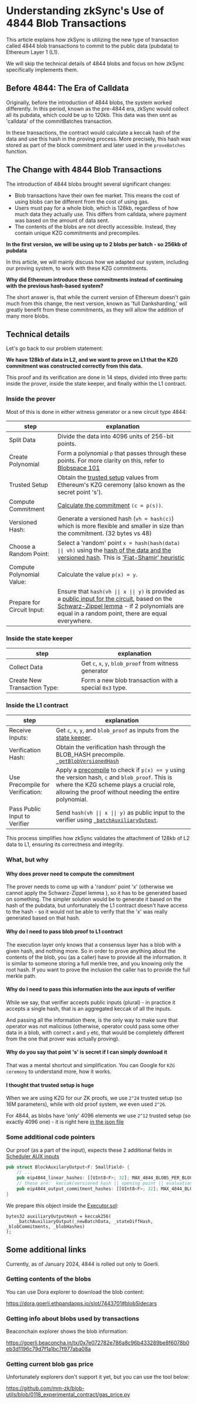 # Understanding zkSync's Use of 4844 Blob Transactions

This article explains how zkSync is utilizing the new type of transaction called 4844
blob transactions to commit to the public data (pubdata) to Ethereum Layer 1 (L1).

We will skip the technical details of 4844 blobs and focus on how zkSync specifically implements them.

## Before 4844: The Era of Calldata

Originally, before the introduction of 4844 blobs, the system worked differently. In this period, known as the pre-4844
era, zkSync would collect all its pubdata, which could be up to 120kb. This data was then sent as 'calldata' of the
commitBatches transaction.

In these transactions, the contract would calculate a keccak hash of the data and use this hash in the proving process.
More precisely, this hash was stored as part of the block commitment and later used in the `proveBatches` function.

## The Change with 4844 Blob Transactions

The introduction of 4844 blobs brought several significant changes:

- Blob transactions have their own fee market. This means the cost of using blobs can be different from the cost of
  using gas.
- Users must pay for a whole blob, which is 128kb, regardless of how much data they actually use. This differs from
  calldata, where payment was based on the amount of data sent.
- The contents of the blobs are not directly accessible. Instead, they contain unique KZG commitments and precompiles.

**In the first version, we will be using up to 2 blobs per batch - so 256kb of pubdata**

In this article, we will mainly discuss how we adapted our system, including our proving system, to work with these KZG
commitments.

**Why did Ethereum introduce these commitments instead of continuing with the previous hash-based system?**

The short answer is, that while the current version of Ethereum doesn't gain much from this change, the next version,
known as 'full Danksharding,' will greatly benefit from these commitments, as they will allow the addition of many more
blobs.

## Technical details

Let's go back to our problem statement:

**We have 128kb of data in L2, and we want to prove on L1 that the KZG commitment was constructed correctly from this data.**

This proof and its verification are done in 14 steps, divided into three parts: inside the prover, inside the state 
keeper, and finally within the L1 contract.

### Inside the prover

Most of this is done in either witness generator or a new circuit type 4844:

| step                       | explanation                                                                                                                                                                                                                                  |
| -------------------------- | -------------------------------------------------------------------------------------------------------------------------------------------------------------------------------------------------------------------------------------------- |
| Split Data                 | Divide the data into 4096 units of 256-bit points.     
| Create Polynomial          | Form a polynomial `p` that passes through these points. For more clarity on this, refer to [Blobspace 101][blobspace_101]                                                                                                                    |
| Trusted Setup              | Obtain the [trusted setup][trusted_setup] values from Ethereum's KZG ceremony (also known as the secret point 's').     
| Compute Commitment         | [Calculate the commitment][compute_commitment] `(c = p(s))`.                                                                                                                                                                                 |
| Versioned Hash:            | Generate a versioned hash (`vh = hash(c)`) which is more flexible and smaller in size than the commitment. (32 bytes vs 48)                                                                                                                  |
| Choose a Random Point:     | Select a 'random' point `x = hash(hash(data) \|\| vh)` using the [hash of the data and the versioned hash][random_point_selection]. This is ['Fiat-Shamir' heuristic][fiat_shamir]                                                           |
| Compute Polynomial Value:  | Calculate the value `p(x) = y`.                                                                                                                                                                                                              |
| Prepare for Circuit Input: | Ensure that `hash(vh \|\| x \|\| y)` is provided as a [public input for the circuit][scheduler_expect_4844], based on the [Schwarz-Zippel lemma][schwarz_zippel] - if 2 polynomials are equal in a random point, there are equal everywhere. |

### Inside the state keeper

| step                         | explanation                                            |
| ---------------------------- | ------------------------------------------------------ |
| Collect Data                 | Get `c`, `x`, `y`, `blob_proof` from witness generator |
| Create New Transaction Type: | Form a new blob transaction with a special `0x3` type. |

### Inside the L1 contract

| step                             | explanation                                                                                                                                                                                                              |
| -------------------------------- | ------------------------------------------------------------------------------------------------------------------------------------------------------------------------------------------------------------------------ |
| Receive Inputs:                  | Get `c`, `x`, `y`, and `blob_proof` as inputs from the [state keeper][executor_inputs].                                                                                                                                  |
| Verification Hash:               | Obtain the verification hash through the BLOB_HASH precompile. [`_getBlobVersionedHash`][get_blob_vhash]                                                                                                                 |
| Use Precompile for Verification: | Apply a [precompile][precompile_4844] to check if `p(x) == y` using the version hash, `c` and `blob_proof`. This is where the KZG scheme plays a crucial role, allowing the proof without needing the entire polynomial. |
| Pass Public Input to Verifier    | Send `hash(vh \|\| x \|\| y)` as public input to the verifier using [`_batchAuxiliaryOutput`][executor_aux].                                                                                                             |

This process simplifies how zkSync validates the attachment of 128kb of L2 data to L1, ensuring its correctness and
integrity.

### What, but why

#### Why does prover need to compute the commitment

The prover needs to come up with a 'random' point 'x' (otherwise we cannot apply the Schwarz-Zippel lemma ), so it has to be generated
based on something. The simpler solution would be to generate it based on the hash of the pubdata, but unfortunately the
L1 contract doesn't have access to the hash - so it would not be able to verify that the 'x' was really generated based
on that hash.

#### Why do I need to pass blob proof to L1 contract

The execution layer only knows that a consensus layer has a blob with a given hash, and nothing more. So in order to 
prove anything about the contents of the blob, you (as a caller) have to provide all the information. It is similar to
someone storing a full merkle tree, and you knowing only the root hash. If you want to prove the inclusion 
the caller has to provide the full merkle path.

#### Why do I need to pass this information into the aux inputs of verifier

While we say, that verifier accepts public inputs (plural) - in practice it accepts a single hash, that is an aggregated
keccak of all the inputs.

And passing all the information there, is the only way to make sure that operator was not malicious (otherwise, operator
could pass some other data in a blob, with correct `x` and `y` etc, that would be completely different from the one that
prover was actually proving).

#### Why do you say that point 's' is secret if I can simply download it

That was a mental shortcut and simplification. You can Google for `KZG ceremony` to understand more, how it works.

#### I thought that trusted setup is huge

When we are using KZG for our ZK proofs, we use `2^24` trusted setup (so 16M parameters), while with old proof system,
we even used `2^26`.

For 4844, as blobs have 'only' 4096 elements we use `2^12` trusted setup (so exactly 4096 one) - it is right here [in
the json file][trusted_setup_json]

### Some additional code pointers

Our proof (as a part of the input), expects these 2 additional fields in [Scheduler AUX inputs][scheduler_aux]

```rust
pub struct BlockAuxilaryOutput<F: SmallField> {
    // ...
    pub eip4844_linear_hashes: [[UInt8<F>; 32]; MAX_4844_BLOBS_PER_BLOCK],
    // these are:  keccak(versioned hash || opening point || evaluation value)
    pub eip4844_output_commitment_hashes: [[UInt8<F>; 32]; MAX_4844_BLOBS_PER_BLOCK],
}

```

We prepare this object inside the [Executor.sol][executor_aux]:

```solidity
bytes32 auxiliaryOutputHash = keccak256(
    _batchAuxiliaryOutput(_newBatchData, _stateDiffHash, _blobCommitments, _blobHashes)
);
```

## Some additional links

Currently, as of January 2024, 4844 is rolled out only to Goerli.

### Getting contents of the blobs

You can use Dora explorer to download the blob content:

<https://dora.goerli.ethpandaops.io/slot/7443701#blobSidecars>

### Getting info about blobs used by transactions

Beaconchain explorer shows the blob information:

<https://goerli.beaconcha.in/tx/0x7e072782e786a8c96b433289be8f6078b0eb3d1196c79d7f1a1bc7f977aba08a>

### Getting current blob gas price

Unfortunately explorers don't support it yet, but you can use the tool below:

<https://github.com/mm-zk/blob-utils/blob/0118_experimental_contract/gas_price.py>

[executor_aux]:
  https://github.com/matter-labs/era-contracts/blob/abcbaf390a30c09eb53ae83d84bebab95a8003f7/l1-contracts/contracts/zksync/facets/Executor.sol#L449C14-L449C35
[scheduler_aux]:
  https://github.com/matter-labs/era-zkevm_circuits/blob/1ad655514b69edcb6ad70205a1f6bd7f89a39e72/src/scheduler/block_header/mod.rs#L58
  'scheduler aux'
[blobspace_101]: https://domothy.com/blobspace/
[trusted_setup]:
  https://github.com/matter-labs/era-zkevm_test_harness/blob/aaa494122bc1ef48d22201d6e12e0a0d066d7647/src/kzg/mod.rs#L84
[compute_commitment]:
  https://github.com/matter-labs/era-zkevm_test_harness/blob/aaa494122bc1ef48d22201d6e12e0a0d066d7647/src/kzg/mod.rs#L150
[fiat_shamir]: https://en.wikipedia.org/wiki/Fiat%E2%80%93Shamir_heuristic
[schwarz_zippel]: https://en.wikipedia.org/wiki/Schwartz%E2%80%93Zippel_lemma
[executor_inputs]:
  https://github.com/matter-labs/era-contracts/blob/abcbaf390a30c09eb53ae83d84bebab95a8003f7/l1-contracts/contracts/zksync/facets/Executor.sol#L513
[precompile_4844]: https://github.com/ethereum/EIPs/blob/master/EIPS/eip-4844.md#point-evaluation-precompile
[trusted_setup_json]:
  https://github.com/matter-labs/era-zkevm_test_harness/blob/aaa494122bc1ef48d22201d6e12e0a0d066d7647/src/kzg/trusted_setup.json
[random_point_selection]:
  https://github.com/matter-labs/era-zkevm_circuits/blob/1ad655514b69edcb6ad70205a1f6bd7f89a39e72/src/eip_4844/mod.rs#L156
[scheduler_expect_4844]:
  https://github.com/matter-labs/era-zkevm_circuits/blob/1ad655514b69edcb6ad70205a1f6bd7f89a39e72/src/scheduler/mod.rs#L1138
[get_blob_vhash]:
  https://github.com/matter-labs/era-contracts/blob/abcbaf390a30c09eb53ae83d84bebab95a8003f7/l1-contracts/contracts/zksync/facets/Executor.sol#L574
